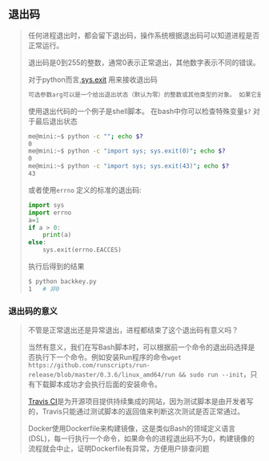 ## 退出码

> 任何进程退出时，都会留下退出码，操作系统根据退出码可以知道进程是否正常运行。
>
> 退出码是0到255的整数，通常0表示正常退出，其他数字表示不同的错误。
>
> 对于python而言,[sys.exit](https://docs.python.org/3.6/library/sys.html#sys.exit)  用来接收退出码
>
> ```python
> 可选参数arg可以是一个给出退出状态（默认为零）的整数或其他类型的对象。 如果它是一个整数，零被认为是“成功终止”，任何非零值被shell等认为是“异常终止”。 大多数系统要求它在0-127范围内，否则会产生未定义的结果。 一些系统有一个为特定退出代码指定特定含义的惯例，但是这些系统通常是欠发达的; Unix程序通常使用2作为命令行语法错误，1使用其他类型的错误。
> ```
>
> 使用退出代码的一个例子是shell脚本。 在bash中你可以检查特殊变量`$?` 对于最后退出状态
>
> ```bash
> me@mini:~$ python -c ""; echo $?
> 0
> me@mini:~$ python -c "import sys; sys.exit(0)"; echo $?
> 0
> me@mini:~$ python -c "import sys; sys.exit(43)"; echo $?
> 43
> ```
>
> 或者使用`errno` 定义的标准的退出码:
>
> ```python
> import sys
> import errno
> a=1
> if a > 0:
>     print(a)
> else:
>     sys.exit(errno.EACCES)
> ```
>
> 执行后得到的结果
>
> ```bash
> $ python backkey.py 
> 1   # 非0
> ```

### 退出码的意义

> 不管是正常退出还是异常退出，进程都结束了这个退出码有意义吗？
>
> 当然有意义，我们在写Bash脚本时，可以根据前一个命令的退出码选择是否执行下一个命令。例如安装Run程序的命令`wget https://github.com/runscripts/run-release/blob/master/0.3.6/linux_amd64/run && sudo run --init`，只有下载脚本成功才会执行后面的安装命令。
>
> [Travis CI](https://travis-ci.org/)是为开源项目提供持续集成的网站，因为测试脚本是由开发者写的，Travis只能通过测试脚本的返回值来判断这次测试是否正常通过。
>
> Docker使用Dockerfile来构建镜像，这是类似Bash的领域定义语言(DSL)，每一行执行一个命令，如果命令的进程退出码不为0，构建镜像的流程就会中止，证明Dockerfile有异常，方便用户排查问题

